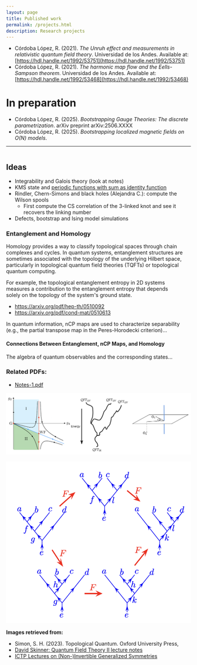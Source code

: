 ```yaml
---
layout: page
title: Published work
permalink: /projects.html
description: Research projects
---
```




- Córdoba López, R. (2021). *The Unruh effect and measurements in relativistic quantum field theory*. Universidad de los Andes. Available at: [https://hdl.handle.net/1992/53751](https://hdl.handle.net/1992/53751)
- Córdoba López, R. (2021). *The harmonic map flow and the Eells-Sampson theorem*. Universidad de los Andes. Available at: [https://hdl.handle.net/1992/53468](https://hdl.handle.net/1992/53468)

# In preparation

- Córdoba López, R. (2025). *Bootstrapping Gauge Theories: The discrete parametrization*. arXiv preprint arXiv:2506.XXXX
- Córdoba López, R. (2025). *Bootstrapping localized magnetic fields on O(N) models*.

---

<div style="display: flex; flex-wrap: wrap; align-items: flex-start; justify-content: space-between;">

  <!-- Left column -->
  <div style="flex: 1 1 60%; min-width: 300px; padding-right: 20px;">

  <h2>Ideas</h2>
  <ul>
    <li>Integrability and Galois theory (look at notes)</li>
    <li>KMS state and <a href="https://susam.github.io/blob/lab/math/puzzles/periodic-functions-sum-identity.pdf">periodic functions with sum as identity function</a></li>
    <li>Rindler, Chern-Simons and black holes (Alejandra C.): compute the Wilson spools  
      <ul><li>First compute the CS correlation of the 3-linked knot and see it recovers the linking number</li></ul>
    </li>
    <li>Defects, bootstrap and Ising model simulations</li>
  </ul>

  <h3>Entanglement and Homology</h3>
  <p>Homology provides a way to classify topological spaces through chain complexes and cycles. In quantum systems, entanglement structures are sometimes associated with the topology of the underlying Hilbert space, particularly in topological quantum field theories (TQFTs) or topological quantum computing.</p>

  <p>For example, the topological entanglement entropy in 2D systems measures a contribution to the entanglement entropy that depends solely on the topology of the system's ground state.</p>

  <ul>
    <li><a href="https://arxiv.org/pdf/hep-th/0510092">https://arxiv.org/pdf/hep-th/0510092</a></li>
    <li><a href="https://arxiv.org/pdf/cond-mat/0510613">https://arxiv.org/pdf/cond-mat/0510613</a></li>
  </ul>

  <p>In quantum information, nCP maps are used to characterize separability (e.g., the partial transpose map in the Peres-Horodecki criterion)...</p>

  <h4>Connections Between Entanglement, nCP Maps, and Homology</h4>
  <p>The algebra of quantum observables and the corresponding states...</p>

  <h3>Related PDFs:</h3>
  <ul>
    <li><a href="pdfs/Notes-1.pdf">Notes-1.pdf</a></li>
  </ul>
  </div>

  <!-- Right column: images -->
  <div style="flex: 1 1 35%; min-width: 250px; display: none;" class="image-column">
    <img src="/img/RG Flows.png" alt="RG Flows" style="width: 100%; margin-bottom: 15px;">
    <img src="/img/Pentagon.png" alt="Pentagon" style="width: 100%;">
  </div>
</div>

<style>
@media (min-width: 700px) {
  .image-column {
    display: block !important;
  }
}
</style>



**Images retrieved from:**

- Simon, S. H. (2023). Topological Quantum. Oxford University Press,
- [David Skinner: Quantum Field Theory II lecture notes](https://www.damtp.cam.ac.uk/user/dbs26/AQFT.html)
- [ICTP Lectures on (Non-)Invertible Generalized Symmetries](https://arxiv.org/abs/2305.18296)


